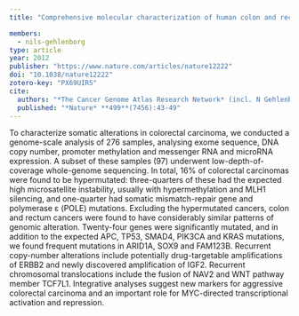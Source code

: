 ```yaml
---
title: "Comprehensive molecular characterization of human colon and rectal cancer"

members:
  - nils-gehlenborg
type: article
year: 2012
publisher: "https://www.nature.com/articles/nature12222"
doi: "10.1038/nature12222"
zotero-key: "PX69UIR5"
cite:
  authors: "*The Cancer Genome Atlas Research Network* (incl. N Gehlenborg)"
  published: "*Nature* **499**(7456):43-49"
---
```

To characterize somatic alterations in colorectal carcinoma, we conducted a genome-scale analysis of 276 samples, analysing exome sequence, DNA copy number, promoter methylation and messenger RNA and microRNA expression. A subset of these samples (97) underwent low-depth-of-coverage whole-genome sequencing. In total, 16% of colorectal carcinomas were found to be hypermutated: three-quarters of these had the expected high microsatellite instability, usually with hypermethylation and MLH1 silencing, and one-quarter had somatic mismatch-repair gene and polymerase ε (POLE) mutations. Excluding the hypermutated cancers, colon and rectum cancers were found to have considerably similar patterns of genomic alteration. Twenty-four genes were significantly mutated, and in addition to the expected APC, TP53, SMAD4, PIK3CA and KRAS mutations, we found frequent mutations in ARID1A, SOX9 and FAM123B. Recurrent copy-number alterations include potentially drug-targetable amplifications of ERBB2 and newly discovered amplification of IGF2. Recurrent chromosomal translocations include the fusion of NAV2 and WNT pathway member TCF7L1. Integrative analyses suggest new markers for aggressive colorectal carcinoma and an important role for MYC-directed transcriptional activation and repression.
